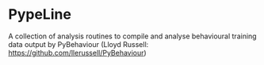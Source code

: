 # PypeLine
A collection of analysis routines to compile and analyse behavioural training data output by PyBehaviour (Lloyd Russell: https://github.com/llerussell/PyBehaviour)
